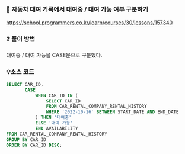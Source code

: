 ### 🔗 자동차 대여 기록에서 대여중 / 대여 가능 여부 구분하기
https://school.programmers.co.kr/learn/courses/30/lessons/157340

### ❓ 풀이 방법
대여중 / 대여 가능을 CASE문으로 구분했다.

### 💡소스 코드
````sql
SELECT CAR_ID,
       CASE
           WHEN CAR_ID IN (
               SELECT CAR_ID
               FROM CAR_RENTAL_COMPANY_RENTAL_HISTORY
               WHERE '2022-10-16' BETWEEN START_DATE AND END_DATE
           ) THEN '대여중'
           ELSE '대여 가능'
           END AVAILABILITY
FROM CAR_RENTAL_COMPANY_RENTAL_HISTORY
GROUP BY CAR_ID
ORDER BY CAR_ID DESC;
````